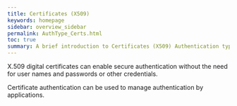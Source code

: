 ```yaml
---
title: Certificates (X509)
keywords: homepage
sidebar: overview_sidebar
permalink: AuthType_Certs.html
toc: true
summary: A brief introduction to Certificates (X509) Authentication type within NHS Digital's Care Access Service.
---
```


X.509 digital certificates can enable secure authentication without the need for user names and passwords or other credentials. 

Certificate authentication can be used to manage authentication by applications.
